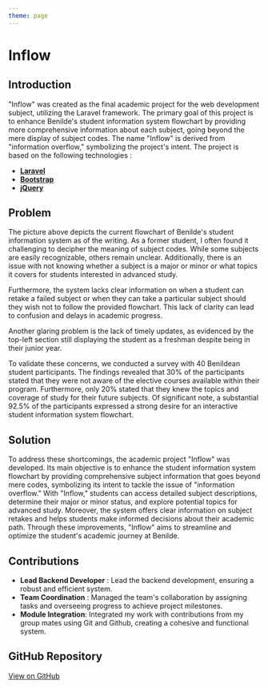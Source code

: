 ```yaml
---
theme: page
---
```


<script setup>
  import Inflow from './Inflow.vue'
</script>

# Inflow

## Introduction

"Inflow" was created as the final academic project for the web development subject, utilizing the Laravel framework. The primary goal of this project is to enhance Benilde's student information system flowchart by providing more comprehensive information about each subject, going beyond the mere display of subject codes. The name "Inflow" is derived from "information overflow," symbolizing the project's intent. The project is based on the following technologies :

- [**Laravel**](https://laravel.com/)
- [**Bootstrap**](https://getbootstrap.com/)
- [**jQuery**](https://jquery.com/)

## Problem

<Inflow :images="{
		largeURL:
			'../assets/img/flowchart.png',
		thumbnailURL:
			'../assets/img/flowchart.png',
		width: 3000,
		height: 2000,
		alt: 'Inflow'
	}" 
/>

The picture above depicts the current flowchart of Benilde's student information system as of the writing. As a former student, I often found it challenging to decipher the meaning of subject codes. While some subjects are easily recognizable, others remain unclear. Additionally, there is an issue with not knowing whether a subject is a major or minor or what topics it covers for students interested in advanced study.

Furthermore, the system lacks clear information on when a student can retake a failed subject or when they can take a particular subject should they wish not to follow the provided flowchart. This lack of clarity can lead to confusion and delays in academic progress.

Another glaring problem is the lack of timely updates, as evidenced by the top-left section still displaying the student as a freshman despite being in their junior year.

To validate these concerns, we conducted a survey with 40 Benildean student participants. The findings revealed that 30% of the participants stated that they were not aware of the elective courses available within their program. Furthermore, only 20% stated that they knew the topics and coverage of study for their future subjects. Of significant note, a substantial 92.5% of the participants expressed a strong desire for an interactive student information system flowchart.
## Solution

To address these shortcomings, the academic project "Inflow" was developed. Its main objective is to enhance the student information system flowchart by providing comprehensive subject information that goes beyond mere codes, symbolizing its intent to tackle the issue of "information overflow." With "Inflow," students can access detailed subject descriptions, determine their major or minor status, and explore potential topics for advanced study. Moreover, the system offers clear information on subject retakes and helps students make informed decisions about their academic path. Through these improvements, "Inflow" aims to streamline and optimize the student's academic journey at Benilde.

<Inflow :images="{
		largeURL:
			'../assets/img/inflow-sample.png',
		thumbnailURL:
			'../assets/img/inflow-sample.png',
		width: 4000,
		height: 2000,
	}" 
/>

## Contributions

- **Lead Backend Developer** : Lead the backend development, ensuring a robust and efficient system.
- **Team Coordination** : Managed the team's collaboration by assigning tasks and overseeing progress to achieve project milestones.
- **Module Integration**: Integrated my work with contributions from my group mates using Git and Github, creating a cohesive and functional system.

## GitHub Repository

[View on GitHub](https://github.com/simonpangan/BenildeProjects/tree/master/inflow-project)